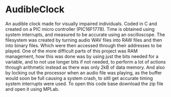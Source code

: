 # AudibleClock
An audible clock made for visually impaired individuals. Coded in C and created on a PIC micro controller (PIC16F1778). Time is obtained using system interrupts, and measured to be accurate using an oscilloscope. The filesystem was created by turning audio WAV files into RAW files and then into binary files. Which were then accessed through their addresses to be played. One of the more difficult parts of this project was RAM management, how this was done was by using just the bits needed for a variable, and to not use longer bits if not needed, to perform a lot of actions through arithmetic instead as there was only 2kB of data memory. And also by locking out the processor when an audio file was playing, as the buffer would soon be full causing a system crash, to sitll get accurate timing system interrupts were used. To open this code base download the zip file and open it using MPLab.
